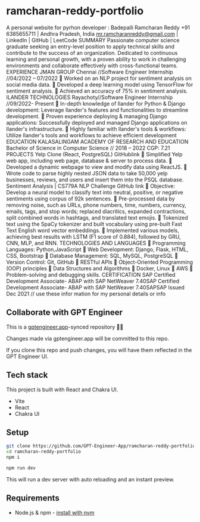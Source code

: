 # ramcharan-reddy-portfolio

A personal website for pyrhon developer : Badepalli Ramcharan Reddy
+91 6385655711 | Andhra Pradesh, India
mr.ramcharanreddy@gmail.com | LinkedIn | GitHub | LeetCode
SUMMARY
Passionate computer science graduate seeking an entry-level position to apply technical skills and contribute to the success of an organization. Dedicated to 
continuous learning and personal growth, with a proven ability to work in challenging environments and collaborate effectively with cross-functional teams.
EXPERIENCE
JMAN GROUP
Chennai //Software Engineer Internship //04/2022 – 07/2022
 Worked on an NLP project for sentiment analysis on social media data.
 Developed a deep learning model using TensorFlow for sentiment analysis.
 Achieved an accuracy of 75% in sentiment analysis.
ILANDER TECHNOLOGIES
Rayachoty//Software Engineer Internship //09/2022- Present
 In-depth knowledge of Ilander for Python & Django development: Leverage Ilander's features and functionalities to streamline development.
 Proven experience deploying & managing Django applications: Successfully deployed and managed Django applications on Ilander's infrastructure. 
 Highly familiar with Ilander's tools & workflows: Utilize Ilander's tools and workflows to achieve efficient development
EDUCATION
KALASALINGAM ACADEMY OF RESEARCH AND EDUCATION
Bachelor of Science in Computer Science // 2018 – 2022
CGP: 7.21
PROJECTS
Yelp Clone (React, PostgreSQL) GitHublink 
 Simplified Yelp web app, including web page, database & server to process data.
 Developed a dynamic webpage to view and modify data using ReactJS.
 Wrote code to parse highly nested JSON data to take 50,000 yelp businesses, reviews, and users and insert them into the PSQL database.
Sentiment Analysis | CS779A NLP Challenge GitHub link

Objective: Develop a neural model to classify text into neutral, positive, or negative sentiments using corpus of 92k sentences. 

Pre-processed data by removing noise, such as URLs, phone numbers, time, numbers, currency, emails, tags, and stop words; replaced diacritics, expanded 
contractions, split combined words in hashtags, and translated text emojis.

Tokenized text using the SpaCy tokenizer and built vocabulary using pre-built Fast Text English word vector embeddings.

Implemented various models, achieving best results with LSTM (F1 score of 0.884), followed by GRU, CNN, MLP, and RNN.
TECHNOLOGIES AND LANGUAGES
 Programming Languages: Python,JavaScript
 Web Development: Django, Flask, HTML, CSS, Bootstrap
 Database Management: SQL, MySQL, PostgreSQL
 Version Control: Git, GitHub
 RESTful APIs
 Object-Oriented Programming (OOP) principles
 Data Structures and Algorithms 
 Docker, Linux
 AWS
 Problem-solving and debugging skills.
CERTIFICATION
SAP Certified Development Associate- ABAP with SAP NetWeaver 7.40SAP Certified Development Associate- ABAP with SAP NetWeaver 7.40SAPSAP 
Issued Dec 2021  // use these infor mation for my personal details or info  


## Collaborate with GPT Engineer

This is a [gptengineer.app](https://gptengineer.app)-synced repository 🌟🤖

Changes made via gptengineer.app will be committed to this repo.

If you clone this repo and push changes, you will have them reflected in the GPT Engineer UI.

## Tech stack

This project is built with React and Chakra UI.

- Vite
- React
- Chakra UI

## Setup

```sh
git clone https://github.com/GPT-Engineer-App/ramcharan-reddy-portfolio.git
cd ramcharan-reddy-portfolio
npm i
```

```sh
npm run dev
```

This will run a dev server with auto reloading and an instant preview.

## Requirements

- Node.js & npm - [install with nvm](https://github.com/nvm-sh/nvm#installing-and-updating)
